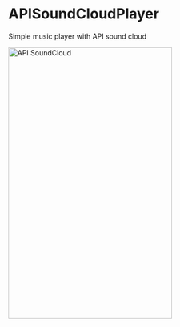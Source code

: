 # APISoundCloudPlayer
Simple music player with API sound cloud

<a data-flickr-embed="true"  href="https://www.flickr.com/photos/95322148@N05/25961132975/in/dateposted-public/" title="API SoundCloud"><img src="https://farm2.staticflickr.com/1623/25961132975_023c012db0_z.jpg" width="327" height="540" alt="API SoundCloud"></a><script async src="//embedr.flickr.com/assets/client-code.js" charset="utf-8"></script>
